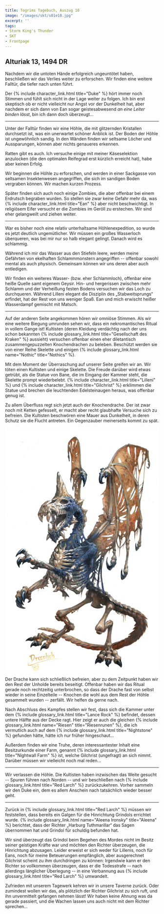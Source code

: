 ```yaml
---
title: Togrims Tagebuch, Auszug 10
image: "/images/skt/s01e10.jpg"
excerpt: ''
tags:
- Storm King's Thunder
- SKT
- Frontpage
---
```


## Alturiak 13, 1494 DR

Nachdem wir die untoten Hände erfolgreich ungeuntötet haben, beschließen wir das Verlies weiter zu erforschen. Wir
finden eine weitere Falltür, die tiefer nach unten führt.

Der {% include character_link.html title="Duke" %} hört immer noch Stimmen und fühlt sich nicht in der Lage weiter zu
folgen. Ich bin erst skeptisch ob er nicht vielleicht nur Angst vor der Dunkelheit hat, aber nachdem er sich dann von
Ean sogar geistesabwesend *an eine Leiter binden lässt*, bin ich dann doch überzeugt...

---

Unter der Falltür finden wir eine Höhle, die mit glitzernden Kristallen durchsetzt ist, was ein unerwartet schöner
Anblick ist. Der Boden der Höhle ist ungewöhnlich sandig. In den Wänden finden wir seltsame Löcher und Aussparungen,
können aber nichts genaueres erkennen.

Ratten gibt es auch. Ich versuche einige mit meiner Käseselektion anzulocken (die den optimalen Reifegrad erst kürzlich
erreicht hat), habe aber keinen Erfolg.

Wir beginnen die Höhle zu erforschen, und werden in einer Sackgasse von seltsamen Insektenwesen angegriffen, die sich im
sandigen Boden vergraben können. Wir machen kurzen Prozess.

Später finden sich auch noch einige Zombies, die aber offenbar bei einem Erdrutsch begraben wurden. So stellen sie zwar
keine Gefahr mehr da, was {% include character_link.html title="Ean" %} aber nicht beschwichtigt. In religiösem Eifer
versucht er die Zombies im Geröll zu erstechen. Wir sind eher gelangweilt und ziehen weiter.

---

War es bisher noch eine relativ unterhaltsame Höhlenexpedition, so wurde es jetzt deutlich ungemütlicher. Wir müssen ein
großes Wasserloch überqueren, was bei mir nur so halb elegant gelingt. Danach wird es schlammig.

Während ich mir das Wasser aus den Stiefeln leere, werden meine Gefährten von ekelhaften Schlammmonstern angegriffen --
offenbar sowohl mental als auch physisch. Gemeinsam können wir uns deren aber auch entledigen.

Wir finden ein weiteres Wasser- (bzw. eher Schlammloch), offenbar eine heiße Quelle samt eigenem Geysir. Hin- und
hergerissen zwischen mehr Schlamm und der Verheißung festen Bodens versuchen wir das Loch zu durchqueren.  Während
Lilleni elegant die Disziplin des „Stabweitsprungs“ erfindet, hat der Rest von uns weniger Spaß. Ean und mich erwischt
heißer Wasserdampf gemischt mit Matsch.

---

Auf der anderen Seite angekommen hören wir omniöse Stimmen. Als wir eine weitere Biegung umrunden sehen wir, dass ein
nekromantisches Ritual in vollem Gange ist! Kultisten (deren Kleidung verdächtig nach der uns schon bekannten {% include
glossary_link.html title="Gesellschaft des Kraken" %} aussieht) versuchen offenbar einen eher diletantisch
zusammengepuzzelten Knochendrachen zu beleben. Beschützt werden sie von einer Reihe Skelette und einigen {% include
glossary_link.html name="Nothic" title="Nothics" %}.

Mit dem Moment der Überraschung auf unserer Seite greifen wir an. Wir töten einen Kultisten und einige Skelette. Die
Freude darüber wird etwas getrübt, als die Statue von Bane, die im Eingang der Kammer steht, die Skelette prompt
wiederbelebt. {% include character_link.html title="Lilleni" %} und {% include character_link.html title="Gilchrist" %}
erklimmen die Statue und brechen die leuchtenden Edelsteinaugen heraus, was offenbar genug ist.

Zu allem Überfluss regt sich jetzt auch der Knochendrache. Der ist zwar noch mit Ketten gefesselt, er macht aber recht
glaubhafte Versuche sich zu befreien. Die Kultisten beschwören eine Mauer aus Dunkelheit, in deren Schutz sie die Flucht
antreten. Ein Gegenzauber meinerseits kommt zu spät.

<img src='/images/skt/dracolich.jpg' class="auto -x500"/>

Der Drache kann sich schließlich befreien, aber zu dem Zeitpunkt haben wir den Rest der Unholde bereits beseitigt.
Offenbar haben wir das Ritual gerade noch rechtzeitig unterbrochen, so dass der Drache fast von selbst wieder in seine
Einzelteile -- Knochen die wohl aus dem Rest der Höhle gesammelt wurden -- zerfällt. Wir helfen da gerne nach.

Nach Abschluss des Kampfes stellen wir fest, dass sich die Kammer unter dem {% include glossary_link.html title="Lance
Rock" %} befindet, dessen untere Hälfte aus der Decke ragt. Hier zeigt er auch die gleichen {% include
glossary_link.html name="Riesen" title="Riesenrunen" %}, die ich vermutlich auch auf dem {% include glossary_link.html
title="Nightstone" %} gefunden hätte, hätte ich nur früher hingeschaut...

Außerdem finden wir eine Truhe, deren interessantester Inhalt eine Besitzurkunde einer Farm, genannt {% include
glossary_link.html title="Nightwall Farm" %} ist, welche Gilchrist (ungefragt) an sich nimmt. Darüber müssen wir
vielleicht noch mal reden...

---

Wir verlassen die Höhle. Die Kultisten haben inzwischen das Weite gesucht -- Spuren führen nach Norden -- und wir
beschließen nach {% include glossary_link.html title="Red Larch" %} zurückzukehren. Vorher sammeln wir den Duke ein, dem
es allem Anschein nach tatsächlich wieder besser geht.

---

Zurück in {% include glossary_link.html title="Red Larch" %} müssen wir feststellen, dass bereits ein Galgen für die Hinrichtung Grindols errichtet wurde. {%
include glossary_link.html name="Aleena Ironsky" title="Aleena" %} berichtet, dass der Richter „Harburg Tuthmarillar“
das Sagen übernommen hat und Grindol für schuldig befunden hat.

Wir sind überzeugt das Grindol beim Begehen des Mordes nicht im Besitz seiner geistigen Kräfte war und möchten den
Richter überzeugen, die Hinrichtung abzusagen. Leider erweist er sich weder für Lillenis, noch für Eans, noch für meine
Beteuerungen empfänglich, aber ausgerechnet Gilchrist scheint zu ihm durchdringen zu können: Irgendwie kann er den
Richter so vollkommen überzeugen, dass er die Todesstrafe -- nach allerdings länglicher Überlegung -- in eine Verbannung
aus {% include glossary_link.html title="Red Larch" %} umwandelt.

Zufrieden mit unserem Tagewerk kehren wir in unsere Taverne zurück. Oder zumindest wollen wir das, als plötzlich der
Richter Gilchrist zu sich ruft, und ihn unvermittelt gefangen nehmen lässt! Wir haben keine Ahnung was da gerade
passiert, und die Wachen lassen uns auch nicht mit dem Richter sprechen...
